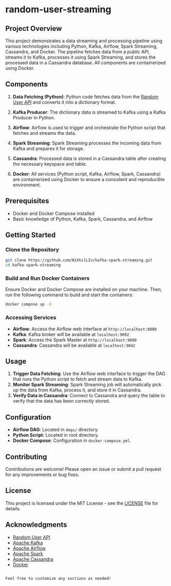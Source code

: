 # random-user-streaming

## Project Overview

This project demonstrates a data streaming and processing pipeline using various technologies including Python, Kafka, Airflow, Spark Streaming, Cassandra, and Docker. The pipeline fetches data from a public API, streams it to Kafka, processes it using Spark Streaming, and stores the processed data in a Cassandra database. All components are containerized using Docker.

## Components

1. **Data Fetching (Python)**: Python code fetches data from the [Random User API](https://randomuser.me/api/) and converts it into a dictionary format.

2. **Kafka Producer**: The dictionary data is streamed to Kafka using a Kafka Producer in Python.

3. **Airflow**: Airflow is used to trigger and orchestrate the Python script that fetches and streams the data.

4. **Spark Streaming**: Spark Streaming processes the incoming data from Kafka and prepares it for storage.

5. **Cassandra**: Processed data is stored in a Cassandra table after creating the necessary keyspace and table.

6. **Docker**: All services (Python script, Kafka, Airflow, Spark, Cassandra) are containerized using Docker to ensure a consistent and reproducible environment.

## Prerequisites

- Docker and Docker Compose installed
- Basic knowledge of Python, Kafka, Spark, Cassandra, and Airflow

## Getting Started

### Clone the Repository

```sh
git clone https://github.com/NikhilLIv/kafka-spark-streaming.git
cd kafka-spark-streaming
```

### Build and Run Docker Containers

Ensure Docker and Docker Compose are installed on your machine. Then, run the following command to build and start the containers:

```sh
docker compose up -d
```

### Accessing Services

- **Airflow**: Access the Airflow web interface at `http://localhost:8080`
- **Kafka**: Kafka broker will be available at `localhost:9092`
- **Spark**: Access the Spark Master at `http://localhost:9090`
- **Cassandra**: Cassandra will be available at `localhost:9042`

## Usage

1. **Trigger Data Fetching**: Use the Airflow web interface to trigger the DAG that runs the Python script to fetch and stream data to Kafka.
2. **Monitor Spark Streaming**: Spark Streaming job will automatically pick up the data from Kafka, process it, and store it in Cassandra.
3. **Verify Data in Cassandra**: Connect to Cassandra and query the table to verify that the data has been correctly stored.

## Configuration

- **Airflow DAG**: Located in `dags/` directory.
- **Python Script**: Located in root directory.
- **Docker Compose**: Configuration in `docker-compose.yml`.

## Contributing

Contributions are welcome! Please open an issue or submit a pull request for any improvements or bug fixes.

## License

This project is licensed under the MIT License - see the [LICENSE](LICENSE) file for details.

## Acknowledgments

- [Random User API](https://randomuser.me/api/)
- [Apache Kafka](https://kafka.apache.org/)
- [Apache Airflow](https://airflow.apache.org/)
- [Apache Spark](https://spark.apache.org/)
- [Apache Cassandra](https://cassandra.apache.org/)
- [Docker](https://www.docker.com/)

```

Feel free to customize any sections as needed!
